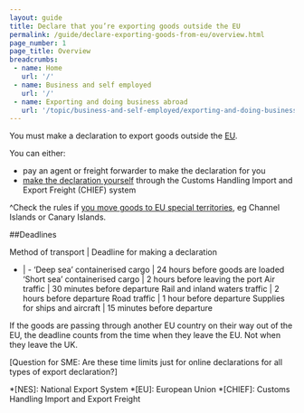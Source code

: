 ```yaml
---
layout: guide
title: Declare that you’re exporting goods outside the EU
permalink: /guide/declare-exporting-goods-from-eu/overview.html
page_number: 1
page_title: Overview
breadcrumbs:
 - name: Home
   url: '/'
 - name: Business and self employed
   url: '/'
 - name: Exporting and doing business abroad
   url: '/topic/business-and-self-employed/exporting-and-doing-business-abroad.html'   
---
```

You must make a declaration to export goods outside the [EU](http://www.gov.uk/eu-eea). 

You can either:

- pay an agent or freight forwarder to make the declaration for you
- [make the declaration yourself](www.gov.uk/eu-eea) through the Customs Handling Import and Export Freight (CHIEF) system

^Check the rules if [you move goods to EU special territories](/guide/move-goods-eu/special-territories.html), eg Channel Islands or Canary Islands.

##Deadlines

Method of transport | Deadline for making a declaration
- | -
‘Deep sea’ containerised cargo | 24 hours before goods are loaded
‘Short sea’ containerised cargo | 2 hours before leaving the port
Air traffic | 30 minutes before departure
Rail and inland waters traffic | 2 hours before departure
Road traffic | 1 hour before departure
Supplies for ships and aircraft | 15 minutes before departure

If the goods are passing through another EU country on their way out of the EU, the deadline counts from the time when they leave the EU. Not when they leave the UK.

[Question for SME: Are these time limits just for online declarations for all types of export declaration?]

*[NES]: National Export System
*[EU]: European Union
*[CHIEF]: Customs Handling Import and Export Freight

